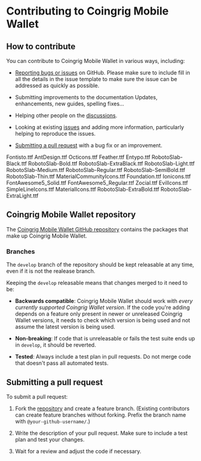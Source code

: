 
# Contributing to Coingrig Mobile Wallet

  
## How to contribute

You can contribute to Coingrig Mobile Wallet in various ways, including:  

-  [Reporting bugs or issues](https://github.com/coingrig/coingrig-wallet/issues/new) on GitHub. Please make sure to include fill in all the details in the issue template to make sure the issue can be addressed as quickly as possible.

-  Submitting improvements to the documentation
Updates, enhancements, new guides, spelling fixes...

- Helping other people on the [discussions](https://github.com/coingrig/coingrig-wallet/discussions).

- Looking at existing [issues](https://github.com/coingrig/coingrig-wallet/issues) and adding more information, particularly helping to reproduce the issues.

-  [Submitting a pull request](https://github.com/coingrig/coingrig-wallet/pulls) with a bug fix or an improvement.
<array>
		<string>Fontisto.ttf</string>
		<string>AntDesign.ttf</string>
		<string>Octicons.ttf</string>
		<string>Feather.ttf</string>
		<string>Entypo.ttf</string>
		<string>RobotoSlab-Black.ttf</string>
		<string>RobotoSlab-Bold.ttf</string>
		<string>RobotoSlab-ExtraBlack.ttf</string>
		<string>RobotoSlab-Light.ttf</string>
		<string>RobotoSlab-Medium.ttf</string>
		<string>RobotoSlab-Regular.ttf</string>
		<string>RobotoSlab-SemiBold.ttf</string>
		<string>RobotoSlab-Thin.ttf</string>
		<string>MaterialCommunityIcons.ttf</string>
		<string>Foundation.ttf</string>
		<string>Ionicons.ttf</string>
		<string>FontAwesome5_Solid.ttf</string>
		<string>FontAwesome5_Regular.ttf</string>
		<string>Zocial.ttf</string>
		<string>EvilIcons.ttf</string>
		<string>SimpleLineIcons.ttf</string>
		<string>MaterialIcons.ttf</string>
		<string>RobotoSlab-ExtraBold.ttf</string>
		<string>RobotoSlab-ExtraLight.ttf</string>
	</array>
  

## Coingrig Mobile Wallet repository

  

The [Coingrig Mobile Wallet GitHub repository](https://github.com/coingrig/coingrig-wallet) contains the packages that make up Coingrig Mobile Wallet.

  
### Branches

The `develop` branch of the repository should be kept releasable at any time, even if it is not the realease branch.

Keeping the `develop` releasable means that changes merged to it need to be:

-  **Backwards compatible**: Coingrig Mobile Wallet should work with _every currently supported Coingrig Wallet version_. If the code you're adding depends on a feature only present in newer or unreleased Coingrig Wallet versions, it needs to check which version is being used and not assume the latest version is being used.

-  **Non-breaking**: If code that is unreleasable or fails the test suite ends up in `develop`, it should be reverted.

-  **Tested**: Always include a test plan in pull requests. Do not merge code that doesn't pass all automated tests.

  

## Submitting a pull request

To submit a pull request:  

1. Fork the [repository](https://github.com/coingrig/coingrig-wallet) and create a feature branch. (Existing contributors can create feature branches without forking. Prefix the branch name with `@your-github-username/`.)

2. Write the description of your pull request. Make sure to include a test plan and test your changes.

3. Wait for a review and adjust the code if necessary.